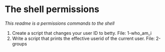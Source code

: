 # The shell permissions

_This readme is a permissions commands to the shell_

1. Create a script that changes your user ID to betty. File: 1-who_am_i
2. Write a script that prints the effective userid of the current user. File: 2-groups